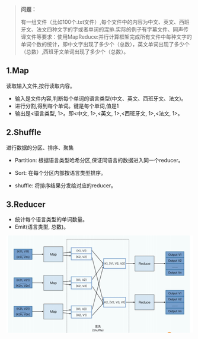 > **问题：**
>
> 有一组文件（比如100个.txt文件）,每个文件中的内容为中文、英文、西班牙文、法文四种文字的字或者单词的混排.实际的例子有字幕文件、同声传译文件等要求：使用MapReduce:并行计算框架完成所有文件中每种文字的单词个数的统计，即中文字出现了多少个（总数），英文单词出现了多少个（总数）,西班牙文单词出现了多少个（总数）。

## 1.Map

读取输入文件,按行读取内容。

- 输入是文件内容,判断每个单词的语言类型(中文、英文、西班牙文、法文)。
- 进行分割,得到每个单词。键是每个单词,值是1
-  输出是<语言类型, 1>。即<中文, 1>,<英文, 1>,<西班牙文, 1>,<法文, 1>。

## 2.Shuffle

进行数据的分区、排序、聚集

- Partition:
  根据语言类型哈希分区,保证同语言的数据进入同一个reducer。

- Sort: 
  在每个分区内部按语言类型排序。

- shuffle:
  将排序结果分发给对应的reducer。

## 3.Reducer

- 统计每个语言类型的单词数量。
-  Emit(语言类型, 总数)。

![image-20230924171529342](%E7%AC%AC%E4%BA%8C%E6%AC%A1%E4%BD%9C%E4%B8%9A_%E9%9C%8D%E5%BF%97%E6%9D%B021009201175.assets/image-20230924171529342.png)